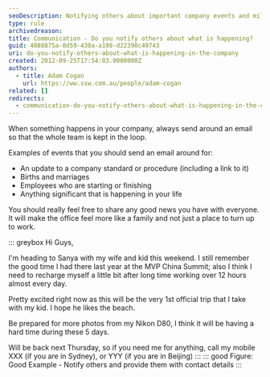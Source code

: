 ```yaml
---
seoDescription: Notifying others about important company events and milestones can foster a sense of community and keep everyone informed. By sharing updates, achievements, and personal news, you can make the office feel more like a family and not just a place to work.
type: rule
archivedreason:
title: Communication - Do you notify others about what is happening?
guid: 4088875a-0d59-430a-a198-d22390c49743
uri: do-you-notify-others-about-what-is-happening-in-the-company
created: 2012-09-25T17:54:03.0000000Z
authors:
  - title: Adam Cogan
    url: https://ww.ssw.com.au/people/adam-cogan
related: []
redirects:
  - communication-do-you-notify-others-about-what-is-happening-in-the-company
---
```


When something happens in your company, always send around an email so that the whole team is kept in the loop.

<!--endintro-->

Examples of events that you should send an email around for:

- An update to a company standard or procedure (including a link to it)
- Births and marriages
- Employees who are starting or finishing
- Anything significant that is happening in your life

You should really feel free to share any good news you have with everyone. It will make the office feel more like a family and not just a place to turn up to work.

::: greybox
Hi Guys,

I'm heading to Sanya with my wife and kid this weekend. I still remember the good time I had there last year at the MVP China Summit; also I think I need to recharge myself a little bit after long time working over 12 hours almost every day.

Pretty excited right now as this will be the very 1st official trip that I take with my kid. I hope he likes the beach.

Be prepared for more photos from my Nikon D80, I think it will be having a hard time during these 5 days.

Will be back next Thursday, so if you need me for anything, call my mobile XXX (if you are in Sydney), or YYY (if you are in Beijing)
:::
::: good
Figure: Good Example - Notify others and provide them with contact details
:::
